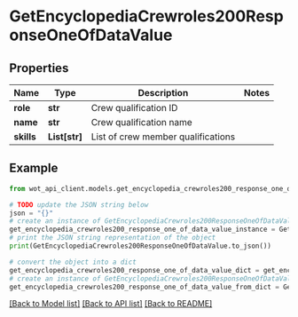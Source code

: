# GetEncyclopediaCrewroles200ResponseOneOfDataValue


## Properties

Name | Type | Description | Notes
------------ | ------------- | ------------- | -------------
**role** | **str** | Сrew qualification ID | 
**name** | **str** | Сrew qualification name | 
**skills** | **List[str]** | List of crew member qualifications | 

## Example

```python
from wot_api_client.models.get_encyclopedia_crewroles200_response_one_of_data_value import GetEncyclopediaCrewroles200ResponseOneOfDataValue

# TODO update the JSON string below
json = "{}"
# create an instance of GetEncyclopediaCrewroles200ResponseOneOfDataValue from a JSON string
get_encyclopedia_crewroles200_response_one_of_data_value_instance = GetEncyclopediaCrewroles200ResponseOneOfDataValue.from_json(json)
# print the JSON string representation of the object
print(GetEncyclopediaCrewroles200ResponseOneOfDataValue.to_json())

# convert the object into a dict
get_encyclopedia_crewroles200_response_one_of_data_value_dict = get_encyclopedia_crewroles200_response_one_of_data_value_instance.to_dict()
# create an instance of GetEncyclopediaCrewroles200ResponseOneOfDataValue from a dict
get_encyclopedia_crewroles200_response_one_of_data_value_from_dict = GetEncyclopediaCrewroles200ResponseOneOfDataValue.from_dict(get_encyclopedia_crewroles200_response_one_of_data_value_dict)
```
[[Back to Model list]](../README.md#documentation-for-models) [[Back to API list]](../README.md#documentation-for-api-endpoints) [[Back to README]](../README.md)


